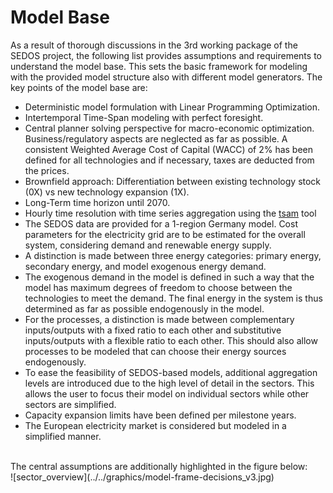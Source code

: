 # Model Base

As a result of thorough discussions in the 3rd working package of the SEDOS project, the following list
provides assumptions and requirements to understand the model base. 
This sets the basic framework for modeling with the provided model structure also with different model generators.
The key points of the model base are:

- Deterministic model formulation with Linear Programming Optimization.
- Intertemporal Time-Span modeling with perfect foresight.
- Central planner solving perspective for macro-economic optimization. Business/regulatory aspects are neglected as far as possible.
  A consistent Weighted Average Cost of Capital (WACC) of 2% has been defined for all technologies and if necessary, taxes are deducted from the prices.
- Brownfield approach: Differentiation between existing technology stock (0X) vs new technology expansion (1X).
- Long-Term time horizon until 2070.
- Hourly time resolution with time series aggregation using the [tsam](https://tsam.readthedocs.io/en/latest/index.html) tool
- The SEDOS data are provided for a 1-region Germany model. Cost parameters for the electricity grid are to be estimated 
for the overall system, considering demand and renewable energy supply.
- A distinction is made between three energy categories: primary energy, secondary energy, and model exogenous energy demand. 
- The exogenous demand in the model is defined in such a way that the model has maximum degrees of freedom to choose between 
the technologies to meet the demand. The final energy in the system is thus determined as far as possible endogenously in the model.
- For the processes, a distinction is made between complementary inputs/outputs with a fixed ratio to each other and 
substitutive inputs/outputs with a flexible ratio to each other. This should also allow processes to be modeled that 
can choose their energy sources endogenously.
- To ease the feasibility of SEDOS-based models, additional aggregation levels are introduced due to the high level of 
  detail in the sectors. This allows the user to focus their model on individual sectors while other sectors are simplified.
- Capacity expansion limits have been defined per milestone years.
- The European electricity market is considered but modeled in a simplified manner.

<br>
The central assumptions are additionally highlighted in the figure below:
<br>
![sector_overview](../../graphics/model-frame-decisions_v3.jpg)


[//]: # ()
[//]: # (### 2.3.3 Temporal aggregation method)

[//]: # ()
[//]: # (Temporal aggregation aims to improve the feasibility of energy system models by defining shorter but representative input time series. For this purpose, selected clustering methods form a number of N type periods with M time steps, where N and M are user-definable variables. A sequence of these N type periods should represent the original data as accurately as possible.)

[//]: # ()
[//]: # (#### Notes:)

[//]: # ()
[//]: # (- The definition of N and M should be chosen so that a good compromise between computability and representativeness can be found.)

[//]: # (- If the sequence of type periods is not considered, the storage behavior cannot be considered beyond the interval with M time steps. To take seasonal storage behavior into account, either)

[//]: # (  - Additional boundary conditions in the frameworks &#40;see FINE&#41;)

[//]: # (  - Separate aggregation for predefined periods &#40;e.g., Standard type weeks aggregation for seasons of a year&#41;)

[//]: # ()
[//]: # (- The criterion of security of supply is closely linked to the temporal resolution and the choice of time series and the type periods derived from them. In TSAM, extreme periods can also be considered for selected time series in the clustering process. Particularly, extreme weather events such as “dunkelflaute” should not be mapped in the SEDOS time series for operation. Still, they can be defined via capacity surcharges by defining availability parameters &#40;availability_constant&#41; for the processes. These...)

[//]: # ()
[//]: # (## 2.4 Spatial framework)

[//]: # ()
[//]: # (## 2.5 Technological framework with aggregations)

[//]: # ()
[//]: # (### 2.5.1 Description of the)

[//]: # ()
[//]: # (In SEDOS, the first focus is on detailed model structures in the electricity, heating, mobility, industry and X2X &#40;other conversion&#41; sectors. This means that researchers can use the reference data set to build models that are as detailed as possible and focus on a specific sector. When modeling energy systems, components from reality must always be abstracted into components in the model. This requires spatial aggregations on the one hand and technological aggregations on the other to ensure the computab...)

[//]: # ()
[//]: # (### 2.5.2 Treatment of parameters and auxiliary processes)

[//]: # ()
[//]: # (- For aggregated processes with different parameters, such as costs or emissions, a certain amount of error can be accepted. The choice of aggregation methodology is the responsibility of the APs and should ensure the lowest possible error.)

[//]: # (- Users can carry out further aggregations independently based on the most detailed level and with the help of the documentation.)

[//]: # ()
[//]: # (### 2.5.3 Selection and visualization of aggregations)

[//]: # ()
[//]: # (- The aggregation mapping list clearly defines the composition of the aggregation levels.)

[//]: # (- A tree structure can be used to display the aggregations graphically. [LINK])

[//]: # (- Modellers can take the relevant aggregations from the sectors from the reference data set.)

[//]: # (- Modellers can carry out possible further aggregations themselves based on the level of detail and assistance &#40;documentation&#41;.)

[//]: # ()
[//]: # (### 2.5.4 FAQs Aggregation)

[//]: # ()
[//]: # (#### What applies if aggregated processes have different &#40;non-fuel-related&#41; variable costs?)

[//]: # ()
[//]: # (- Aggregations must take place so you accept an error.)

[//]: # (- Sector APs decide which aggregation methodology makes the slightest error.)

[//]: # ()
[//]: # (#### Which input is used for the aggregated process? Can aggregation only take place within a fuel?)

[//]: # ()
[//]: # (- No - multiple inputs are enabled via "multiple input/outputs functionality" &#40;see chapter 2.7&#41;.)